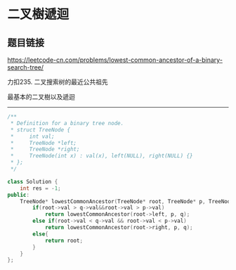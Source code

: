 # 二叉樹遞迴
## 题目链接   

https://leetcode-cn.com/problems/lowest-common-ancestor-of-a-binary-search-tree/

力扣235. 二叉搜索树的最近公共祖先

最基本的二叉樹以及遞迴
    
---------------------------------------

```cpp
/**
 * Definition for a binary tree node.
 * struct TreeNode {
 *     int val;
 *     TreeNode *left;
 *     TreeNode *right;
 *     TreeNode(int x) : val(x), left(NULL), right(NULL) {}
 * };
 */

class Solution {
    int res = -1;
public:
    TreeNode* lowestCommonAncestor(TreeNode* root, TreeNode* p, TreeNode* q) {
        if(root->val > q->val&&root->val > p->val)
            return lowestCommonAncestor(root->left, p, q);
        else if(root->val < q->val && root->val < p->val)
            return lowestCommonAncestor(root->right, p, q);
        else{
            return root;
        }
    }
};
```
